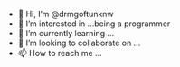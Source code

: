 - 👋 Hi, I’m @drmgoftunknw
- 👀 I’m interested in ...being a programmer
- 🌱 I’m currently learning ...
- 💞️ I’m looking to collaborate on ...
- 📫 How to reach me ...

<!---
drmgoftunknw/drmgoftunknw is a ✨ special ✨ repository because its `README.md` (this file) appears on your GitHub profile.
You can click the Preview link to take a look at your changes.
--->

